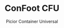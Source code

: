---
title: "ConFoot CFU"
subtitle: "Picior Container Universal"
mainImage: "/images/products/confoot-cfu-main.jpg"
gallery:
  - "/images/products/confoot-cfu-1.jpg"
  - "/images/products/confoot-cfu-2.jpg"
  - "/images/products/confoot-cfu-3.jpg"
shortDescription: "ConFoot CFU este un picior universal pentru containere, conceput pentru manipularea versatilă a containerelor în diverse medii."
technicalDescription: "ConFoot CFU este conceput din oțel de înaltă calitate și dispune de mecanismul nostru brevetat de blocare pentru prinderea sigură de elementele de fixare ale colțurilor containerului."
videoID: "HDhFIRA-oZU"
specifications:
  - name: "Greutate"
    value: "24 kg"
  - name: "Capacitate de încărcare"
    value: "34 tone"
  - name: "Dimensiuni"
    value: "45 × 30 × 25 cm"
  - name: "Material"
    value: "Oțel de înaltă calitate"
price: "6.350 EUR"
priceVAT: "7.684 EUR"
pricingNotes: "Reduceri la volume disponibile. Contactați-ne pentru oferte personalizate."
buyLink: "/contact"
howToUse: |
  1. Poziționați CFU sub colțul containerului
  2. Activați mecanismul de blocare
  3. Verificați fixarea sigură
  4. Repetați pentru toate colțurile necesare
benefits:
  - title: "Compatibilitate universală"
    description: "Funcționează cu toate containerele standard de transport, indiferent de producător"
  - title: "Implementare rapidă"
    description: "Poate fi atașat de un singur operator în mai puțin de 5 minute per unitate"
  - title: "Eficiență a spațiului"
    description: "Designul compact permite depozitarea în spații restrânse atunci când nu este folosit"
  - title: "Cost-eficient"
    description: "Reduce necesitatea echipamentelor de ridicare specializate, economisind costuri operaționale"
  - title: "Aplicații versatile"
    description: "Potrivit pentru diverse industrii, inclusiv logistică, producție și construcții"
  - title: "Flux de lucru îmbunătățit"
    description: "Simplifică procesele de manipulare a containerelor, crescând eficiența operațională"
articleContent: |
  ## Ce este ConFoot CFU?

  ConFoot CFU este o soluție universală de picior pentru containere, concepută pentru a oferi versatilitate maximă și compatibilitate cu diferite tipuri de containere. Acest sistem inovator oferă o modalitate fiabilă și eficientă de a manipula containerele fără a necesita utilaje grele sau echipamente specializate. Modelul CFU se remarcă prin capacitatea sa de a lucra practic cu orice container standard de transport, făcându-l o alegere ideală pentru afacerile ce gestionează tipuri diverse de containere.

  ## Cum funcționează

  ConFoot CFU se atașează direct de elementele de fixare ale colțurilor containerului, oferind o bază stabilă pentru încărcare, descărcare și depozitare temporară. Designul său universal asigură compatibilitatea cu practic toate containerele standard de transport, fiind astfel soluția ideală pentru afacerile care gestionează tipuri diverse de containere. Mecanismul simplu de atașare permite implementarea și demontarea rapidă, reducând semnificativ timpul și resursele necesare operațiunilor de manipulare a containerelor.

  ## Cum funcționează ConFoot CFU

  ### Mecanismul de bază

  ConFoot CFU utilizează un sistem inovator de atașare universală care se conectează în siguranță la elementele de fixare ale colțurilor containerului, indiferent de producător. Această versatilitate se datorează unui mecanism de strângere special conceput, ce se adaptează la diferite configurații ale elementelor de fixare. Fabricat din oțel de înaltă calitate, fiecare unitate oferă o durabilitate excepțională, rămânând în același timp ușor de manevrat și instalat de către un singur operator.

  Procesul de atașare este simplu și necesită un training minim. Operatorii pot poziționa CFU sub colțul containerului, activa mecanismul de blocare și verifica fixarea sigură înainte de a continua. Această simplitate permite implementarea rapidă în diverse medii operaționale, de la porturi aglomerate la șantiere izolate.

  ### Beneficiile mecanismului

  1. **Aplicare universală**: Designul adaptabil al CFU funcționează cu containere de la toți producătorii principali, eliminând problemele de compatibilitate.
  2. **Simplitate operațională**: Sistemul intuitiv de atașare poate fi stăpânit rapid, reducând necesarul de training și erorile operaționale.
  3. **Eficiență în timp**: Operațiunile de manipulare a containerelor pot fi finalizate în doar o fracțiune din timpul necesar metodelor tradiționale care implică utilaje grele.
  4. **Optimizarea resurselor**: Reducând dependența de echipamente specializate, CFU permite o alocare mai eficientă a resurselor.

  Mecanismul CFU reprezintă un progres semnificativ în tehnologia de manipulare a containerelor, oferind o soluție ce combină versatilitatea, simplitatea și eficiența într-un singur produs.

  ## Aplicații ale ConFoot CFU

  ### Operațiuni logistice diverse
  ConFoot CFU excelează în operațiunile logistice unde se manipulează frecvent diferite tipuri de containere. Compatibilitatea sa universală îl face deosebit de valoros în hub-urile de transport multimodal, unde converge containere de la diverși producători și linii de transport. Capacitatea sistemului de a lucra cu diverse tipuri de containere elimină necesitatea de a utiliza mai multe soluții specializate de manipulare, simplificând operațiunile și reducând costurile de echipare.

  ### Centre de distribuție de scară mică
  Pentru centrele de distribuție mai mici, care nu își permit cheltuiala pentru echipamente permanente de manipulare a containerelor, ConFoot CFU oferă soluția ideală. Natura sa portabilă și ușurința în utilizare permit acestor facilități să gestioneze eficient livrările de containere fără a investi în infrastructură costisitoare. Această accesibilitate deschide noi posibilități pentru afacerile care doresc să își extindă capacitățile de distribuție fără investiții majore de capital.

  ### Facilități de producție
  Facilitățile de producție beneficiază de abilitatea CFU de a crea configurații flexibile de producție. Permițând poziționarea precisă a containerelor acolo unde este necesar, sistemul facilitează managementul stocurilor la timp și fluxurile de lucru eficiente în producție. Posibilitatea de a repoziționa rapid containerele susține, de asemenea, procesele de producție agile care necesită reconfigurări frecvente ale spațiului de lucru și alocarea resurselor.

  Adaptabilitatea ConFoot CFU îl face un instrument esențial pentru operațiunile moderne din logistică și producție, oferind flexibilitatea necesară pentru a răspunde cerințelor pieței și operaționale în continuă schimbare.

  ### Avantaje și Limitări

  #### Avantaje

  ConFoot CFU oferă avantaje semnificative pentru operațiunile de manipulare a containerelor. Compatibilitatea sa universală elimină necesitatea utilizării mai multor sisteme specializate de manipulare, reducând costurile de echipare și simplificând managementul stocurilor. Caracterul său portabil permite implementarea în diverse locații, oferind o flexibilitate operațională pe care echipamentele fixe nu o pot asigura. În plus, simplitatea de operare a CFU reduce nevoia de instruire și permite implementarea rapidă în medii noi. Construcția durabilă asigură fiabilitate pe termen lung, în timp ce designul compact minimizează spațiul de depozitare atunci când nu este utilizat.

  #### Limitări

  În ciuda versatilității sale, ConFoot CFU prezintă unele limitări care trebuie luate în considerare. Natura manuală a sistemului poate să nu fie potrivită pentru operațiuni cu volum mare unde soluțiile automatizate ar putea fi mai eficiente. Deși CFU reduce semnificativ necesitatea utilajelor grele, nu o elimină complet în toate scenariile de manipulare a containerelor. În plus, suprafețele extrem de denivelate pot prezenta provocări pentru o implementare stabilă, necesitând uneori pregătirea suplimentară a amplasamentului. Acești factori trebuie evaluați atunci când se ia în considerare utilizarea CFU într-un mediu operațional specific.

  ## Dezvoltări viitoare

  ### Îmbunătățiri planificate
  ConFoot CFU continuă să evolueze, având în vedere mai multe îmbunătățiri planificate. Eforturile de dezvoltare sunt concentrate pe reducerea în continuare a greutății fiecărei unități, menținând sau îmbunătățind capacitatea de încărcare. Se explorează inovații în știința materialelor pentru a incorpora compozite avansate care oferă un raport superior rezistență-greutate. În plus, se proiectează îmbunătățiri ergonomice pentru a simplifica și mai mult procesul de atașare și a reduce oboseala operatorului în timpul utilizării prelungite.

  ### Capabilități de integrare
  Versiunile viitoare ale ConFoot CFU vor dispune de capabilități de integrare îmbunătățite cu sistemele de management al depozitelor și platformele de urmărire a logisticii. Se dezvoltă senzori digitali pentru a monitoriza distribuția încărcăturii și stabilitatea în timp real, oferind date valoroase pentru optimizarea siguranței și eficienței. Aceste funcționalități inteligente vor permite ca CFU să devină parte a ecosistemului logistic conectat, sprijinind luarea deciziilor bazate pe date și programele de întreținere predictivă.

  Aceste dezvoltări continue asigură că ConFoot CFU va continua să răspundă nevoilor în evoluție ale industriilor de logistică și producție, menținându-și poziția ca soluție de top pentru manipularea versatilă a containerelor.
---